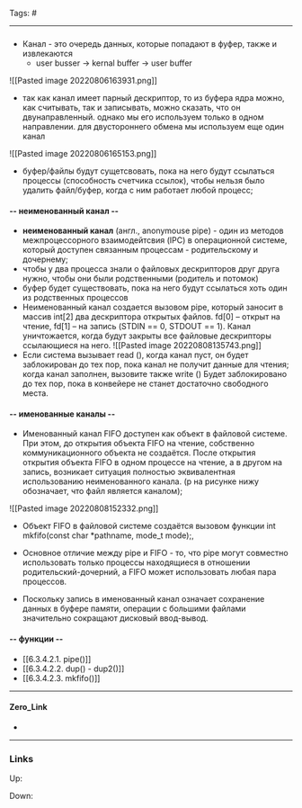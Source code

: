 Tags: #
***
###
- Канал - это очередь данных, которые попадают в фуфер, также и извлекаются
	- user busser -> kernal buffer -> user buffer

![[Pasted image 20220806163931.png]]
- так как канал имеет парный дескриптор, то из буфера ядра можно, как считывать, так и записывать, можно сказать, что он двунаправленный. однако мы его используем только в одном направлении. для двустороннего обмена мы используем еще один канал

![[Pasted image 20220806165153.png]]

- буфер/файлы будут сущетсвовать, пока на него будут ссылаться процессы (способность счетчика ссылок), чтобы нельзя было удалить файл/буфер, когда с ним работает любой процесс;

#### -- неименованный канал --
- **неименованный канал** (англ., anonymouse pipe) - один из методов межпроцессорного взаимодейтсвия (IPC) в операционной системе, который доступен связанным процессам - родительскому и дочернему;
 - чтобы у два процесса знали о файловых дескрипторов друг друга нужно, чтобы они были родственными (родитель и потомок)
- буфер будет существовать, пока на него будут ссылаться хоть один из родственных процессов
- Неименованный канал создается вызовом pipe, который заносит в массив int[2] два дескриптора открытых файлов. fd[0] – открыт на чтение, fd[1] – на запись (STDIN == 0, STDOUT == 1). Канал уничтожается, когда будут закрыты все файловые дескрипторы ссылающиеся на него.
![[Pasted image 20220808135743.png]]
- Если система вызывает read (), когда канал пуст, он будет заблокирован до тех пор, пока канал не получит данные для чтения; когда канал заполнен, вызовите также write () Будет заблокировано до тех пор, пока в конвейере не станет достаточно свободного места.

#### -- именованные каналы --
- Именованный канал FIFO доступен как объект в файловой системе. При этом, до открытия объекта FIFO на чтение, собственно коммуникационного объекта не создаётся. После открытия открытия объекта FIFO в одном процессе на чтение, а в другом на запись, возникает ситуация полностью эквивалентная использованию неименованного канала. (p на рисунке нижу обозначает, что файл является каналом);

![[Pasted image 20220808152332.png]]

- Объект FIFO в файловой системе создаётся вызовом функции int mkfifo(const char *pathname, mode_t mode);,

- Основное отличие между pipe и FIFO - то, что pipe могут совместно использовать только процессы находящиеся в отношении родительский-дочерний, а FIFO может использовать любая пара процессов.

- Поскольку запись в именованный канал означает сохранение данных в буфере памяти, операции с большими файлами значительно сокращают дисковый ввод-вывод.

#### -- функции --
- [[6.3.4.2.1. pipe()]]
- [[6.3.4.2.2. dup() - dup2()]]
- [[6.3.4.2.3. mkfifo()]]
***
#### Zero_Link
- 
***
### Links
Up:

Down:


